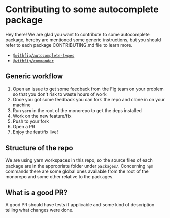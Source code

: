 # Contributing to some autocomplete package
Hey there! We are glad you want to contribute to some autocomplete package, hereby are mentioned some generic instructions, but you should refer to each package CONTRIBUTING.md file to learn more.

- [`@withfig/autocomplete-types`](packages/autocomplete-types/CONTRIBUTING.md)
- [`@withfig/commander`](packages/commander/CONTRIBUTING.md)

## Generic workflow

1. Open an issue to get some feedback from the Fig team on your problem so that you don't risk to waste hours of work
2. Once you got some feedback you can fork the repo and clone in on your machine
3. Run `yarn` in the root of the monorepo to get the deps installed
4. Work on the new feature/fix
5. Push to your fork
6. Open a PR
7. Enjoy the feat/fix live!

## Structure of the repo

We are using yarn workspaces in this repo, so the source files of each package are in the appropriate folder under `packages/`.
Concerning `npm` commands there are some global ones available from the root of the monorepo and some other relative to the packages.

## What is a good PR?

A good PR should have tests if applicable and some kind of description telling what changes were done.
